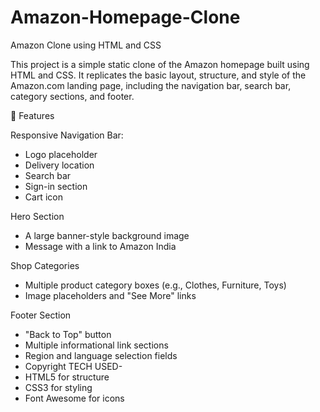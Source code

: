 # Amazon-Homepage-Clone
Amazon Clone using  HTML and CSS

This project is a simple static clone of the Amazon homepage built using HTML and CSS. It replicates the basic layout, structure, and style of the Amazon.com landing page, including the navigation bar, search bar, category sections, and footer.

🚀 Features

Responsive Navigation Bar:
  - Logo placeholder
  - Delivery location
  - Search bar
  - Sign-in section
  - Cart icon

  Hero Section
  - A large banner-style background image
  - Message with a link to Amazon India

  Shop Categories
  - Multiple product category boxes (e.g., Clothes, Furniture, Toys)
  - Image placeholders and "See More" links

  Footer Section
  - "Back to Top" button
  - Multiple informational link sections
  - Region and language selection fields
  - Copyright
TECH USED-
- HTML5 for structure
- CSS3 for styling
- Font Awesome for icons 
